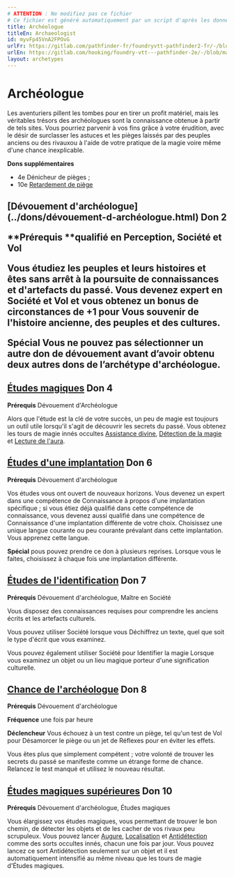 ```yaml
---
# ATTENTION : Ne modifiez pas ce fichier
# Ce fichier est généré automatiquement par un script d'après les données du module Foundry VTT officiel et de sa traduction
title: Archéologue
titleEn: Archaeologist
id: myvFp45VnA2FPOvG
urlFr: https://gitlab.com/pathfinder-fr/foundryvtt-pathfinder2-fr/-/blob/master/data/archetypes/myvFp45VnA2FPOvG.htm
urlEn: https://gitlab.com/hooking/foundry-vtt---pathfinder-2e/-/blob/master/packs/data/archetypes.db/archaeologist.json
layout: archetypes
---
```

# Archéologue

Les aventuriers pillent les tombes pour en tirer un profit matériel, mais les véritables trésors des archéologues sont la connaissance obtenue à partir de tels sites. Vous pourriez parvenir à vos fins grâce à votre érudition, avec le désir de surclasser les astuces et les pièges laissés par des peuples anciens ou des rivauxou à l'aide de votre pratique de la magie voire même d'une chance inexplicable.

**Dons supplémentaires**

- 4e Dénicheur de pièges ;
- 10e [Retardement de piège](../dons/retardement-de-piège.html)

<h2 style="text-align: left;">[Dévouement d'archéologue](../dons/dévouement-d-archéologue.html) Don 2

**Prérequis **qualifié en Perception, Société et Vol

Vous étudiez les peuples et leurs histoires et êtes sans arrêt à la poursuite de connaissances et d'artefacts du passé. Vous devenez expert en Société et Vol et vous obtenez un bonus de circonstances de +1 pour <a class="entity-link" data-pack="pf2e.actionspf2e" data-id="1OagaWtBpVXExToo" draggable="true">Vous souvenir</a> de l'histoire ancienne, des peuples et des cultures.

**Spécial** Vous ne pouvez pas sélectionner un autre don de dévouement avant d’avoir obtenu deux autres dons de l’archétype d'archéologue.

## [Études magiques](../dons/études-magiques.html) Don 4

**Prérequis** Dévouement d'Archéologue

Alors que l'étude est la clé de votre succès, un peu de magie est toujours un outil utile lorsqu'il s'agit de découvrir les secrets du passé. Vous obtenez les tours de magie innés occultes [Assistance divine](../sorts/assistance-divine.html), [Détection de la magie](../actions/détection-de-la-magie.html) et [Lecture de l'aura](../sorts/lecture-de-l-aura.html).

## [Études d'une implantation](../dons/études-d-une-implantation.html) Don 6

**Prérequis** Dévouement d'archéologue

Vos études vous ont ouvert de nouveaux horizons. Vous devenez un expert dans une compétence de Connaissance à propos d'une implantation spécifique ; si vous étiez déjà qualifié dans cette compétence de connaissance, vous devenez aussi qualifié dans une compétence de Connaissance d'une implantation différente de votre choix. Choisissez une unique langue courante ou peu courante prévalant dans cette implantation. Vous apprenez cette langue.

**Spécial** pous pouvez prendre ce don à plusieurs reprises. Lorsque vous le faites, choisissez à chaque fois une implantation différente.

## [Études de l'identification](../dons/études-de-l-identification.html) Don 7

**Prérequis** Dévouement d'archéologue, Maître en Société

Vous disposez des connaissances requises pour comprendre les anciens écrits et les artefacts culturels.

Vous pouvez utiliser Société lorsque vous <a class="entity-link" data-pack="pf2e.actionspf2e" data-id="d9gbpiQjChYDYA2L" draggable="true"> Déchiffrez un texte</a>, quel que soit le type d'écrit que vous examinez.

Vous pouvez également utiliser Société pour <a class="entity-link" data-pack="pf2e.actionspf2e" data-id="eReSHVEPCsdkSL4G" draggable="true">Identifier la magie</a> Lorsque vous examinez un objet ou un lieu magique porteur d'une signification culturelle.

## [Chance de l'archéologue](../dons/chance-de-l-archéologue.html) Don 8

**Prérequis** Dévouement d'archéologue

**Fréquence** une fois par heure

**Déclencheur** Vous échouez à un test contre un piège, tel qu'un test de Vol pour <a class="entity-link" data-pack="pf2e.actionspf2e" data-id="cYdz2grcOcRt4jk6" draggable="true">Désamorcer le piège</a> ou un jet de Réflexes pour en éviter les effets.

Vous êtes plus que simplement compétent ; votre volonté de trouver les secrets du passé se manifeste comme un étrange forme de chance. Relancez le test manqué et utilisez le nouveau résultat.

## [Études magiques supérieures](../dons/études-magiques-supérieures.html) Don 10

**Prérequis** Dévouement d'archéologue, Études magiques

Vous élargissez vos études magiques, vous permettant de trouver le bon chemin, de détecter les objets et de les cacher de vos rivaux peu scrupuleux. Vous pouvez lancer [Augure](../sorts/augure.html), [Localisation](../sorts/localisation.html) et [Antidétection](../sorts/antidétection.html) comme des sorts occultes innés, chacun une fois par jour. Vous pouvez lancez ce sort Antidétection seulement sur un objet et il est automatiquement intensifié au même niveau que les tours de magie d'Études magiques.
